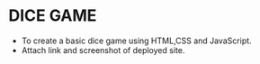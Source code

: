 # DICE GAME

- To create a basic dice game using HTML,CSS and JavaScript.
- Attach link and screenshot of deployed site.
